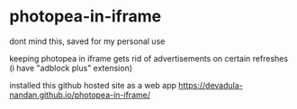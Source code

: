 # photopea-in-iframe
dont mind this, saved for my personal use

keeping photopea in iframe gets rid of advertisements on certain refreshes (i have "adblock plus" extension)

installed this github hosted site as a web app
https://devadula-nandan.github.io/photopea-in-iframe/
